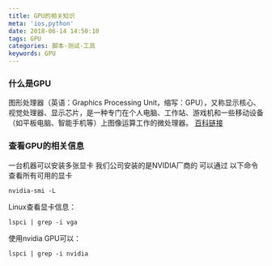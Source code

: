 ```yaml
---
title: GPU的相关知识
meta: 'ios,python'
date: 2018-06-14 14:50:10
tags: GPU
categories: 脚本-测试-工具
keywords: GPU
---
```


### 什么是GPU
图形处理器（英语：Graphics Processing Unit，缩写：GPU），又称显示核心、视觉处理器、显示芯片，是一种专门在个人电脑、工作站、游戏机和一些移动设备（如平板电脑、智能手机等）上图像运算工作的微处理器。
[百科链接](https://baike.baidu.com/item/%E5%9B%BE%E5%BD%A2%E5%A4%84%E7%90%86%E5%99%A8/8694767?fromtitle=gpu&fromid=105524)
### 查看GPU的相关信息

一台机器可以安装多张显卡
我们公司安装的是NVIDIA厂商的
可以通过 以下命令查看所有可用的显卡
```
nvidia-smi -L
```

Linux查看显卡信息：
```
lspci | grep -i vga
```
使用nvidia GPU可以：
```
lspci | grep -i nvidia
```
